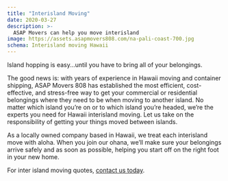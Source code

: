 ```yaml
---
title: "Interisland Moving"
date: 2020-03-27
description: >-
  ASAP Movers can help you move interisland
image: https://assets.asapmovers808.com/na-pali-coast-700.jpg
schema: Interisland moving Hawaii
---
```

Island hopping is easy...until you have to bring all of your belongings. 

The good news is: with years of experience in Hawaii moving and container shipping, ASAP Movers 808 has established the most efficient, cost-effective, and stress-free way to get your commercial or residential belongings where they need to be when moving to another island. No matter which island you’re on or to which island you’re headed, we’re the experts you need for Hawaii interisland moving. Let us take on the responsibility of getting your things moved between islands. 

As a locally owned company based in Hawaii, we treat each interisland move with aloha. When you join our ohana, we’ll make sure your  belongings arrive safely and  as soon as possible, helping you start off on the right foot in your new home. 

For inter island moving quotes, [contact us today](/contact).